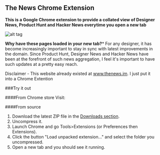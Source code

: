 ## The News Chrome Extension

**This is a Google Chrome extension to provide a collated view of Designer News, Product Hunt and Hacker News everytime you open a new tab**

![alt tag](https://raw.githubusercontent.com/sarthakpranit/TheNews_ChromeExt/master/screenshot.png)

**Why have these pages loaded in your new tab?***
For any designer, it has become increasingly important to stay in sync with latest improvements in the domain. Since Product Hunt, Designer News and Hacker News have been at the forefront of such news aggregation, I feel it's important to have such updates at a pretty easy reach.

Disclaimer - This website already existed at www.thenews.im. I just put it into a Chrome Extention

###Try it out

####From Chrome store
Visit:

####From source
1. Download the latest ZIP file in the [Downloads section](https://github.com/sarthakpranit/TheNews_ChromeExt).
2. Uncompress it.
3. Launch Chrome and go Tools>Extensions (or Preferences then Extensions).
4. Click the button "Load unpacked extension..." and select the folder you uncompressed.
5. Open a new tab and you should see it running.
